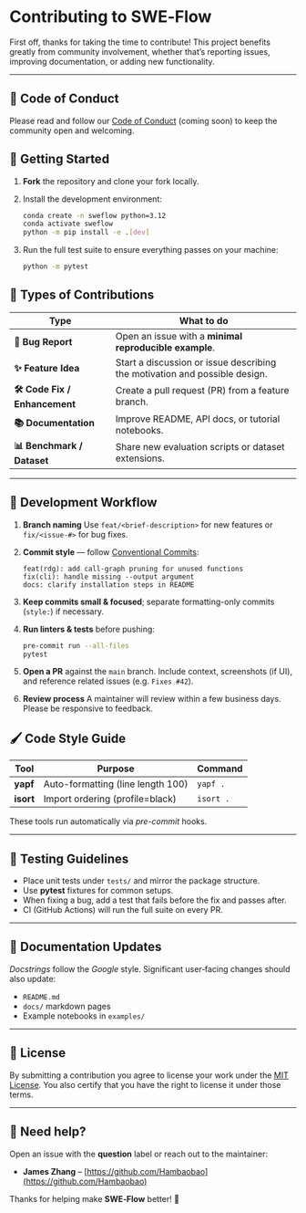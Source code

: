 # Contributing to SWE‑Flow

First off, thanks for taking the time to contribute! This project benefits greatly from community involvement, whether that’s reporting issues, improving documentation, or adding new functionality.

---



## 📜 Code of Conduct

Please read and follow our [Code of Conduct](./CODE_OF_CONDUCT.md) (coming soon) to keep the community open and welcoming.



## 🏁 Getting Started

1. **Fork** the repository and clone your fork locally.
2. Install the development environment:

   ```bash
   conda create -n sweflow python=3.12
   conda activate sweflow
   python -m pip install -e .[dev]
   ```
3. Run the full test suite to ensure everything passes on your machine:

   ```bash
   python -m pytest
   ```



## 🔖 Types of Contributions

| Type                         | What to do                                                   |
| ---------------------------- | ------------------------------------------------------------ |
| **🐞 Bug Report**             | Open an issue with a **minimal reproducible example**.       |
| **✨ Feature Idea**           | Start a discussion or issue describing the motivation and possible design. |
| **🛠️ Code Fix / Enhancement** | Create a pull request (PR) from a feature branch.            |
| **📚 Documentation**          | Improve README, API docs, or tutorial notebooks.             |
| **📊 Benchmark / Dataset**    | Share new evaluation scripts or dataset extensions.          |

---



## 🧰 Development Workflow

1. **Branch naming**
   Use `feat/<brief-description>` for new features or `fix/<issue-#>` for bug fixes.

2. **Commit style** — follow [Conventional Commits](https://www.conventionalcommits.org/en/v1.0.0/):

   ```text
   feat(rdg): add call‑graph pruning for unused functions
   fix(cli): handle missing --output argument
   docs: clarify installation steps in README
   ```

3. **Keep commits small & focused**; separate formatting-only commits (`style:`) if necessary.

4. **Run linters & tests** before pushing:

   ```bash
   pre-commit run --all-files
   pytest
   ```

5. **Open a PR** against the `main` branch.
   Include context, screenshots (if UI), and reference related issues (e.g. `Fixes #42`).

6. **Review process**
   A maintainer will review within a few business days. Please be responsive to feedback.



## 🖌️ Code Style Guide

| Tool       | Purpose                                 | Command         |
| ---------- | --------------------------------------- | --------------- |
| **yapf**  | Auto-formatting (line length 100)       | `yapf .`       |
| **isort**  | Import ordering (profile=black)         | `isort .`       |



These tools run automatically via *pre-commit* hooks.

---



## 🧪 Testing Guidelines

* Place unit tests under `tests/` and mirror the package structure.
* Use **pytest** fixtures for common setups.
* When fixing a bug, add a test that fails before the fix and passes after.
* CI (GitHub Actions) will run the full suite on every PR.

---



## 📜 Documentation Updates

*Docstrings* follow the *Google* style. Significant user‑facing changes should also update:

* `README.md`
* `docs/` markdown pages
* Example notebooks in `examples/`

---



## 📜 License

By submitting a contribution you agree to license your work under the [MIT License](./LICENSE). You also certify that you have the right to license it under those terms.

---



## 🙋 Need help?

Open an issue with the **question** label or reach out to the maintainer:

* **James Zhang** – [https://github.com/Hambaobao](https://github.com/Hambaobao)

Thanks for helping make **SWE‑Flow** better! 🚀